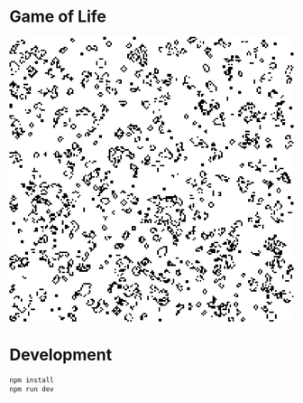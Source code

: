 # Game of Life

![screenshot](screenshots/game-of-life.png)

# Development

```
npm install
npm run dev
```
